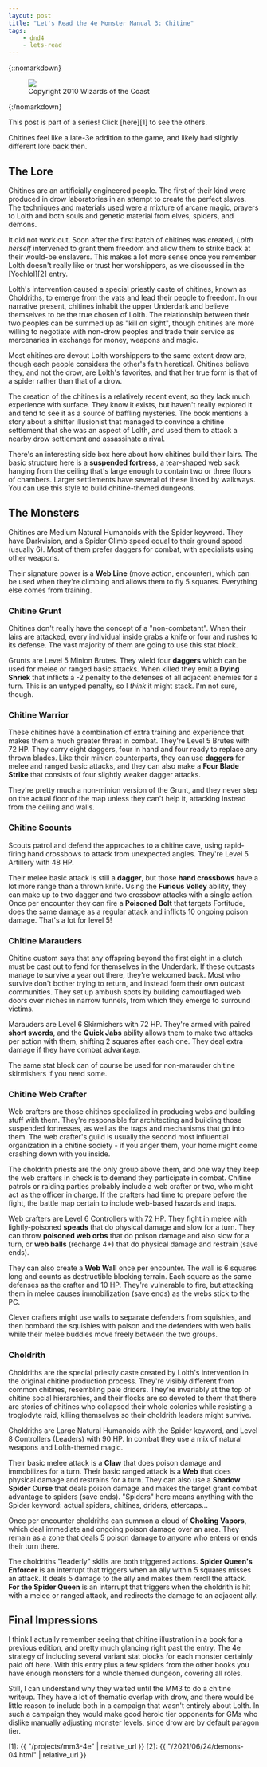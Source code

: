 ```yaml
---
layout: post
title: "Let's Read the 4e Monster Manual 3: Chitine"
tags:
    - dnd4
    - lets-read
---
```


{::nomarkdown}
<figure class="center">
  <img src="{{ "/assets/wir-mm3-4e-chitine.png" | absolute_url }}"/>
  <figcaption>
    Copyright 2010 Wizards of the Coast
  </figcaption>
</figure>
{:/nomarkdown}

This post is part of a series! Click [here][1] to see the others.


Chitines feel like a late-3e addition to the game, and likely had slightly
different lore back then.

## The Lore

Chitines are an artificially engineered people. The first of their kind were
produced in drow laboratories in an attempt to create the perfect slaves. The
techniques and materials used were a mixture of arcane magic, prayers to Lolth
and both souls and genetic material from elves, spiders, and demons.

It did not work out. Soon after the first batch of chitines was created, _Lolth
herself_ intervened to grant them freedom and allow them to strike back at their
would-be enslavers. This makes a lot more sense once you remember Lolth doesn't
really like or trust her worshippers, as we discussed in the [Yochlol][2] entry.

Lolth's intervention caused a special priestly caste of chitines, known as
Choldriths, to emerge from the vats and lead their people to freedom. In our
narrative present, chitines inhabit the upper Underdark and believe themselves
to be the true chosen of Lolth. The relationship between their two peoples can
be summed up as "kill on sight", though chitines are more willing to negotiate
with non-drow peoples and trade their service as mercenaries in exchange for
money, weapons and magic.

Most chitines are devout Lolth worshippers to the same extent drow are, though
each people considers the other's faith heretical. Chitines believe they, and
not the drow, are Lolth's favorites, and that her true form is that of a spider
rather than that of a drow.

The creation of the chitines is a relatively recent event, so they lack much
experience with surface. They know it exists, but haven't really explored it and
tend to see it as a source of baffling mysteries. The book mentions a story
about a shifter illusionist that managed to convince a chitine settlement that
she was an aspect of Lolth, and used them to attack a nearby drow settlement and
assassinate a rival.

There's an interesting side box here about how chitines build their lairs. The
basic structure here is a **suspended fortress**, a tear-shaped web sack hanging
from the ceiling that's large enough to contain two or three floors of
chambers. Larger settlements have several of these linked by walkways. You can
use this style to build chitine-themed dungeons.

## The Monsters

Chitines are Medium Natural Humanoids with the Spider keyword. They have
Darkvision, and a Spider Climb speed equal to their ground speed (usually
6). Most of them prefer daggers for combat, with specialists using other
weapons.

Their signature power is a **Web Line** (move action, encounter), which can be
used when they're climbing and allows them to fly 5 squares. Everything else
comes from training.

### Chitine Grunt

Chitines don't really have the concept of a "non-combatant". When their lairs
are attacked, every individual inside grabs a knife or four and rushes to its
defense. The vast majority of them are going to use this stat block.

Grunts are Level 5 Minion Brutes. They wield four **daggers** which can be used
for melee or ranged basic attacks. When killed they emit a **Dying Shriek** that
inflicts a -2 penalty to the defenses of all adjacent enemies for a turn. This
is an untyped penalty, so I _think_ it might stack. I'm not sure, though.

### Chitine Warrior

These chitines have a combination of extra training and experience that makes
them a much greater threat in combat. They're Level 5 Brutes with 72 HP. They
carry eight daggers, four in hand and four ready to replace any thrown
blades. Like their minion counterparts, they can use **daggers** for melee and
ranged basic attacks, and they can also make a **Four Blade Strike** that
consists of four slightly weaker dagger attacks.

They're pretty much a non-minion version of the Grunt, and they never step on
the actual floor of the map unless they can't help it, attacking instead from
the ceiling and walls.

### Chitine Scounts

Scouts patrol and defend the approaches to a chitine cave, using rapid-firing
hand crossbows to attack from unexpected angles. They're Level 5 Artillery with
48 HP.

Their melee basic attack is still a **dagger**, but those **hand crossbows**
have a lot more range than a thrown knife. Using the **Furious Volley** ability,
they can make up to two dagger and two crossbow attacks with a single
action. Once per encounter they can fire a **Poisoned Bolt** that targets
Fortitude, does the same damage as a regular attack and inflicts 10 ongoing
poison damage. That's a lot for level 5!

### Chitine Marauders

Chitine custom says that any offspring beyond the first eight in a clutch must
be cast out to fend for themselves in the Underdark. If these outcasts manage to
survive a year out there, they're welcomed back. Most who survive don't bother
trying to return, and instead form their own outcast communities. They set up
ambush spots by building camouflaged web doors over niches in narrow tunnels,
from which they emerge to surround victims.

Marauders are Level 6 Skirmishers with 72 HP. They're armed with paired **short
swords**, and the **Quick Jabs** ability allows them to make two attacks per
action with them, shifting 2 squares after each one. They deal extra damage if
they have combat advantage.

The same stat block can of course be used for non-marauder chitine skirmishers
if you need some.

### Chitine Web Crafter

Web crafters are those chitines specialized in producing webs and building stuff
with them. They're responsible for architecting and building those suspended
fortresses, as well as the traps and mechanisms that go into them. The web
crafter's guild is usually the second most influential organization in a chitine
society - if you anger them, your home might come crashing down with you
inside.

The choldrith priests are the only group above them, and one way they keep the
web crafters in check is to demand they participate in combat. Chitine patrols
or raiding parties probably include a web crafter or two, who might act as the
officer in charge. If the crafters had time to prepare before the fight, the
battle map certain to include web-based hazards and traps.

Web crafters are Level 6 Controllers with 72 HP. They fight in melee with
lightly-poisoned **speads** that do physical damage and slow for a turn. They
can throw **poisoned web orbs** that do poison damage and also slow for a turn,
or **web balls** (recharge 4+) that do physical damage and restrain (save ends).

They can also create a **Web Wall** once per encounter. The wall is 6 squares
long and counts as destructible blocking terrain. Each square as the same
defenses as the crafter and 10 HP. They're vulnerable to fire, but attacking
them in melee causes immobilization (save ends) as the webs stick to the PC.

Clever crafters might use walls to separate defenders from squishies, and then
bombard the squishies with poison and the defenders with web balls while their
melee buddies move freely between the two groups.

### Choldrith

Choldriths are the special priestly caste created by Lolth's intervention in the
original chitine production process. They're visibly different from common
chitines, resembling pale driders. They're invariably at the top of chitine
social hierarchies, and their flocks are so devoted to them that there are
stories of chitines who collapsed their whole colonies while resisting a
troglodyte raid, killing themselves so their choldrith leaders might survive.

Choldriths are Large Natural Humanoids with the Spider keyword, and Level 8
Controllers (Leaders) with 90 HP. In combat they use a mix of natural weapons
and Lolth-themed magic.

Their basic melee attack is a **Claw** that does poison damage and immobilizes
for a turn. Their basic ranged attack is a **Web** that does physical damage and
restrains for a turn. They can also use a **Shadow Spider Curse** that deals
poison damage and makes the target grant combat advantage to spiders (save
ends). "Spiders" here means anything with the Spider keyword: actual spiders,
chitines, driders, ettercaps...

Once per encounter choldriths can summon a cloud of **Choking Vapors**, which
deal immediate and ongoing poison damage over an area. They remain as a zone
that deals 5 poison damage to anyone who enters or ends their turn there.

The choldriths "leaderly" skills are both triggered actions. **Spider Queen's
Enforcer** is an interrupt that triggers when an ally within 5 squares misses an
attack. It deals 5 damage to the ally and makes them reroll the attack. **For
the Spider Queen** is an interrupt that triggers when the choldrith is hit with
a melee or ranged attack, and redirects the damage to an adjacent ally.

## Final Impressions

I think I actually remember seeing that chitine illustration in a book for a
previous edition, and pretty much glancing right past the entry. The 4e strategy
of including several variant stat blocks for each monster certainly paid off
here. With this entry plus a few spiders from the other books you have enough
monsters for a whole themed dungeon, covering all roles.

Still, I can understand why they waited until the MM3 to do a chitine
writeup. They have a lot of thematic overlap with drow, and there would be
little reason to include both in a campaign that wasn't entirely about Lolth. In
such a campaign they would make good heroic tier opponents for GMs who dislike
manually adjusting monster levels, since drow are by default paragon tier.


[1]: {{ "/projects/mm3-4e" | relative_url }}
[2]: {{ "/2021/06/24/demons-04.html" | relative_url }}
